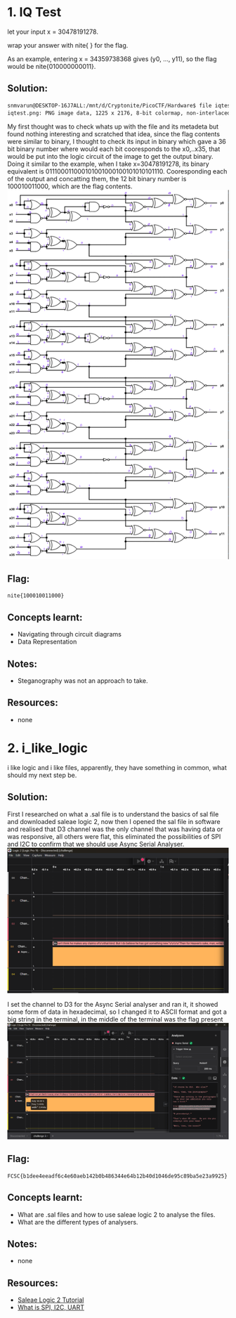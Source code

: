 # 1. IQ Test
let your input x = 30478191278.

wrap your answer with nite{ } for the flag.

As an example, entering x = 34359738368 gives (y0, ..., y11), so the flag would be nite{010000000011}.

## Solution:
```bash
snmvarun@DESKTOP-16J7ALL:/mnt/d/Cryptonite/PicoCTF/Hardware$ file iqtest.png
iqtest.png: PNG image data, 1225 x 2176, 8-bit colormap, non-interlaced
```
My first thought was to check whats up with the file and its metadeta but found nothing interesting and scratched that idea, since the flag contents were similar to binary, I thought to check its input in binary which gave a 36 bit binary number where would each bit cooresponds to the x0,..x35, that would be put into the logic circuit of the image to get the output binary. Doing it similar to the example, when I take x=30478191278, its binary equivalent is 011100011000101001000100101010101110. Cooresponding each of the output and concatting them, the 12 bit binary number is 100010011000, which are the flag contents.
![alt text](image-2.png)

## Flag:
```
nite{100010011000}
```

## Concepts learnt:

- Navigating through circuit diagrams
- Data Representation 

## Notes:

- Steganography was not an approach to take.

## Resources:

- none

# 2. i_like_logic

i like logic and i like files, apparently, they have something in common, what should my next step be.


## Solution:
First I researched on what a .sal file is to understand the basics of sal file and downloaded saleae logic 2, now then I opened the sal file in software and realised that D3 channel was the only channel that was having data or was responsive, all others were flat, this eliminated the possibilities of SPI and I2C to confirm that we should use Async Serial Analyser. 
![alt text](image-3.png)

I set the channel to D3 for the Async Serial analyser and ran it, it showed some form of data in hexadecimal, so I changed it to ASCII format and got a big string in the terminal, in the middle of the terminal was the flag present
![alt text](image-4.png)

## Flag:

```
FCSC{b1dee4eeadf6c4e60aeb142b0b486344e64b12b40d1046de95c89ba5e23a9925}
```

## Concepts learnt:

- What are .sal files and how to use saleae logic 2 to analyse the files.
- What are the different types of analysers.

## Notes:

- none

## Resources:

- [Saleae Logic 2 Tutorial](https://youtu.be/Ak9R4yxQPhs?si=L8o_v62FXL66I5Oh)
- [What is SPI, I2C, UART](https://www.totalphase.com/blog/2021/12/i2c-vs-spi-vs-uart-introduction-and-comparison-similarities-differences/?srsltid=AfmBOorDPu4PACMYCJ-qgBSezVzkEISjbAtdJWbqEexsgKWSsFEGIMw8)

